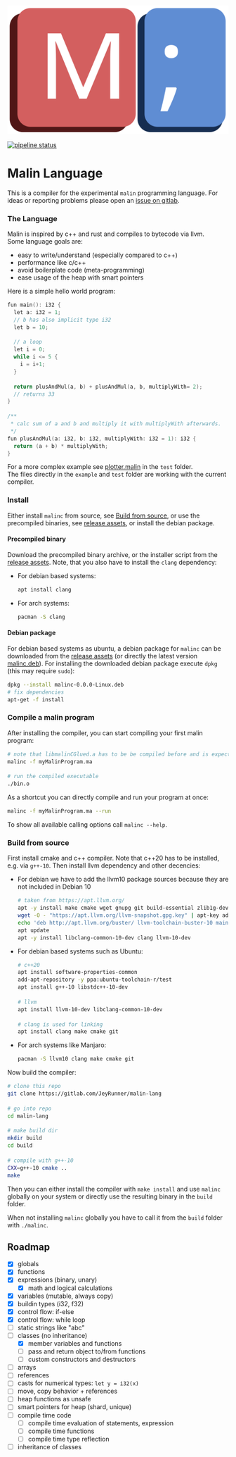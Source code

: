 ![](img/logo.svg)
 
[![pipeline status](https://gitlab.com/JeyRunner/malin-lang/badges/master/pipeline.svg)](https://gitlab.com/JeyRunner/malin-lang/-/commits/master) 

# Malin Language
This is a compiler for the experimental `malin` programming language.
For ideas or reporting problems please open an [issue on gitlab](https://gitlab.com/JeyRunner/malin-lang/-/issues).

### The Language
Malin is inspired by c++ and rust and compiles to bytecode via llvm.  
Some language goals are: 
 - easy to write/understand (especially compared to c++)
 - performance like c/c++
 - avoid boilerplate code (meta-programming)
 - ease usage of the heap with smart pointers

Here is a simple hello world program:
```c++
fun main(): i32 {
  let a: i32 = 1;
  // b has also implicit type i32
  let b = 10;

  // a loop
  let i = 0;
  while i <= 5 {
    i = i+1;
  }
  
  return plusAndMul(a, b) + plusAndMul(a, b, multiplyWith= 2);
  // returns 33
}

/**
 * calc sum of a and b and multiply it with multiplyWith afterwards.
 */
fun plusAndMul(a: i32, b: i32, multiplyWith: i32 = 1): i32 {
  return (a + b) * multiplyWith;
}
```
For a more complex example see [plotter.malin](test/plotter.malin) in the `test` folder.  
The files directly in the `example` and `test` folder are working with the current compiler.

### Install
Either install `malinc` from source, see [Build from source](#Build-from-source), or use the precompiled binaries, see [release assets](https://gitlab.com/JeyRunner/malin-lang/-/releases),
or install the debian package.

#### Precompiled binary
Download the precompiled binary archive, or the installer script from the [release assets](https://gitlab.com/JeyRunner/malin-lang/-/releases).
Note, that you also have to install the `clang` dependency:
* For debian based systems:
  ```bash
  apt install clang
  ```
* For arch systems:
  ```bash
  pacman -S clang
  ```  

#### Debian package
For debian based systems as ubuntu, a debian package for `malinc` can be downloaded from the [release assets](https://gitlab.com/JeyRunner/malin-lang/-/releases) (or directly the latest version [malinc.deb](https://gitlab.com/JeyRunner/malin-lang/-/jobs/artifacts/master/raw/build/malinc-0.0.0-Linux.deb?job=build)).
For installing the downloaded debian package execute `dpkg` (this may require `sudo`):
```bash
dpkg --install malinc-0.0.0-Linux.deb
# fix dependencies
apt-get -f install
```

### Compile a malin program
After installing the compiler, you can start compiling your first malin program:
```bash
# note that libmalinCGlued.a has to be be compiled before and is expected to be in './std/c' (only when malinc was not globally installed)
malinc -f myMalinProgram.ma

# run the compiled executable
./bin.o
```
As a shortcut you can directly compile and run your program at once:
```bash
malinc -f myMalinProgram.ma --run
```
To show all available calling options call `malinc --help`.


### Build from source
First install cmake and c++ compiler.
Note that c++20 has to be installed, e.g. via `g++-10`.
Then install llvm dependency and other decencies:
* For debian we have to add the llvm10 package sources because they are not included in Debian 10
  ```bash
  # taken from https://apt.llvm.org/
  apt -y install make cmake wget gnupg git build-essential zlib1g-dev
  wget -O - "https://apt.llvm.org/llvm-snapshot.gpg.key" | apt-key add -
  echo 'deb http://apt.llvm.org/buster/ llvm-toolchain-buster-10 main\ndeb-src http://apt.llvm.org/buster/ llvm-toolchain-buster-10 main ' | tee /etc/apt/sources.list.d/llvm10.list
  apt update
  apt -y install libclang-common-10-dev clang llvm-10-dev
  ```
* For debian based systems such as Ubuntu:
  ```bash
  # c++20
  apt install software-properties-common
  add-apt-repository -y ppa:ubuntu-toolchain-r/test
  apt install g++-10 libstdc++-10-dev
  
  # llvm
  apt install llvm-10-dev libclang-common-10-dev
  
  # clang is used for linking
  apt install clang make cmake git
  ```
* For arch systems like Manjaro:
  ```bash
  pacman -S llvm10 clang make cmake git
  ```  

Now build the compiler:
```bash
# clone this repo
git clone https://gitlab.com/JeyRunner/malin-lang

# go into repo
cd malin-lang

# make build dir
mkdir build
cd build

# compile with g++-10
CXX=g++-10 cmake ..
make
```

Then you can either install the compiler with `make install` and use `malinc` globally on your system or 
directly use the resulting binary in the `build` folder.

When not installing `malinc` globally you have to call it from the `build` folder with `./malinc`.



## Roadmap
- [x] globals                                   
- [x] functions                                 
- [x] expressions (binary, unary)                     
    - [x] math and logical calculations                  
- [x] variables (mutable, always copy)          
- [x] buildin types (i32, f32)                  
- [x] control flow: if-else            
- [x] control flow: while loop                  
- [ ] static strings like "abc"                 
- [ ] classes (no inheritance)                  
    - [x] member variables and functions   
    - [ ] pass and return object to/from functions                
    - [ ] custom constructors and destructors             
- [ ] arrays            
- [ ] references            
- [ ] casts for numerical types: ```let y = i32(x)```               
- [ ] move, copy behavior + references                        
- [ ] heap functions as unsafe                  
- [ ] smart pointers for heap (shard, unique)   
- [ ] compile time code
    - [ ] compile time evaluation of statements, expression
    - [ ] compile time functions
    - [ ] compile time type reflection
- [ ] inheritance of classes                  
